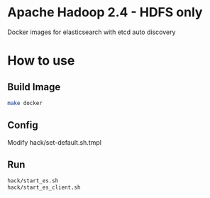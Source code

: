 # Apache Hadoop 2.4 - HDFS only

Docker images for elasticsearch with etcd auto discovery

# How to use

## Build Image

```bash
make docker
```

## Config

Modify hack/set-default.sh.tmpl


## Run

```bash
hack/start_es.sh
hack/start_es_client.sh
```
